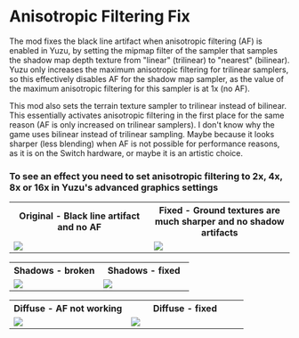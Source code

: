 # Anisotropic Filtering Fix

The mod fixes the black line artifact when anisotropic filtering (AF) is enabled in Yuzu, by setting the mipmap filter of the sampler that samples the shadow map depth texture from "linear" (trilinear) to "nearest" (bilinear). Yuzu only increases the maximum anisotropic filtering for trilinear samplers, so this effectively disables AF for the shadow map sampler, as the value of the maximum anisotropic filtering for this sampler is at 1x (no AF).

This mod also sets the terrain texture sampler to trilinear instead of bilinear. This essentially activates anisotropic filtering in the first place for the same reason (AF is only increased on trilinear samplers). I don't know why the game uses bilinear instead of trilinear sampling. Maybe because it looks sharper (less blending) when AF is not possible for performance reasons, as it is on the Switch hardware, or maybe it is an artistic choice.

### To see an effect you need to set anisotropic filtering to 2x, 4x, 8x or 16x in Yuzu's advanced graphics settings

<table width="100%">
  <tr>
  <th width="50%">Original - Black line artifact and no AF</td>
  <th width="50%">Fixed - Ground textures are much sharper and no shadow artifacts</td>
  </tr>
  <tr>
  <tr>
  <td><img src="https://gist.github.com/Wollnashorn/45e31c53f753788e194ddfbb3116de3c/raw/bafb2aef039ef8d044dc66984d5f041681300d02/botw-anisotropic-broken.png"></td>
  <td><img src="https://gist.github.com/Wollnashorn/45e31c53f753788e194ddfbb3116de3c/raw/bafb2aef039ef8d044dc66984d5f041681300d02/botw-anisotropic-fixed.webp"></td>
  </tr>
</table>


<table width="100%">
  <tr>
  <th width="50%">Shadows - broken</td>
  <th width="50%">Shadows - fixed</td>
  </tr>
  <tr>
  <tr>
  <td><img src="https://gist.github.com/Wollnashorn/45e31c53f753788e194ddfbb3116de3c/raw/7118597e1a59d0e980d95c29777b35e25fb2d05b/botw-shadows-broken.png"></td>
  <td><img src="https://gist.github.com/Wollnashorn/45e31c53f753788e194ddfbb3116de3c/raw/7118597e1a59d0e980d95c29777b35e25fb2d05b/botw-shadows-fixed.png"></td>
  </tr>
</table>


<table width="100%">
  <tr>
  <th width="50%">Diffuse - AF not working</td>
  <th width="50%">Diffuse - fixed</td>
  </tr>
  <tr>
  <tr>
  <td><img src="https://gist.github.com/Wollnashorn/45e31c53f753788e194ddfbb3116de3c/raw/bafb2aef039ef8d044dc66984d5f041681300d02/botw-diffuse-bilinear.png"></td>
  <td><img src="https://gist.github.com/Wollnashorn/45e31c53f753788e194ddfbb3116de3c/raw/bafb2aef039ef8d044dc66984d5f041681300d02/botw-diffuse-trilinear.png"></td>
  </tr>
</table>

